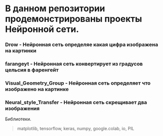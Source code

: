 В данном репозитории продемонстрированы проекты Нейронной сети.
========================


### Drow - Нейронная сеть определяе какая цифра изображена на картинки
### farangeyt - Нейронная сеть конвертирует из градусов цельсия в фаренгейт
### Visual_Geometry_Group - Нейронная сеть определяет что изображено на картинке
### Neural_style_Transfer - Нейронная сеть скрещивает два изображения

Библиотеки.
> matplotlib, tensorflow, keras, numpy, google.colab, io, PIL
